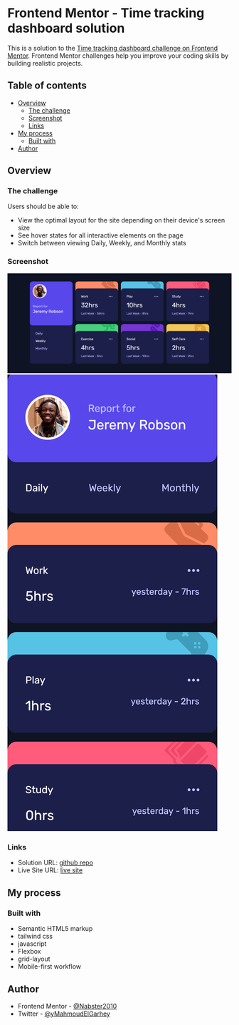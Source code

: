# Frontend Mentor - Time tracking dashboard solution

This is a solution to the [Time tracking dashboard challenge on Frontend Mentor](https://www.frontendmentor.io/challenges/time-tracking-dashboard-UIQ7167Jw). Frontend Mentor challenges help you improve your coding skills by building realistic projects.

## Table of contents

- [Overview](#overview)
  - [The challenge](#the-challenge)
  - [Screenshot](#screenshot)
  - [Links](#links)
- [My process](#my-process)
  - [Built with](#built-with)
- [Author](#author)

## Overview

### The challenge

Users should be able to:

- View the optimal layout for the site depending on their device's screen size
- See hover states for all interactive elements on the page
- Switch between viewing Daily, Weekly, and Monthly stats

### Screenshot

![Alt desktop](./images/screenshots/desktop.png)
![Alt mobile](./images/screenshots/mobile.png)

### Links

- Solution URL: [github repo](https://github.com/Nabster2010/frontend-mentor-time-tracking-dashboard)
- Live Site URL: [live site](https://nabster2010.github.io/frontend-mentor-time-tracking-dashboard/)

## My process

### Built with

- Semantic HTML5 markup
- tailwind css
- javascript
- Flexbox
- grid-layout
- Mobile-first workflow

## Author

- Frontend Mentor - [@Nabster2010](https://www.frontendmentor.io/profile/Nabster2010)
- Twitter - [@yMahmoudElGarhey](https://www.twitter.com/MahmoudElGarhey)
